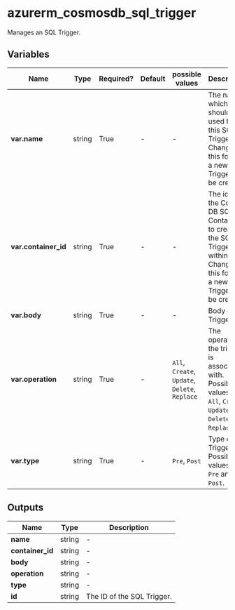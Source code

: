 # azurerm_cosmosdb_sql_trigger

Manages an SQL Trigger.

## Variables

| Name | Type | Required? | Default  | possible values | Description |
| ---- | ---- | --------- | -------- | ----------- | ----------- |
| **var.name** | string | True | -  |  -  | The name which should be used for this SQL Trigger. Changing this forces a new SQL Trigger to be created. | 
| **var.container_id** | string | True | -  |  -  | The id of the Cosmos DB SQL Container to create the SQL Trigger within. Changing this forces a new SQL Trigger to be created. | 
| **var.body** | string | True | -  |  -  | Body of the Trigger. | 
| **var.operation** | string | True | -  |  `All`, `Create`, `Update`, `Delete`, `Replace`  | The operation the trigger is associated with. Possible values are `All`, `Create`, `Update`, `Delete` and `Replace`. | 
| **var.type** | string | True | -  |  `Pre`, `Post`  | Type of the Trigger. Possible values are `Pre` and `Post`. | 



## Outputs

| Name | Type | Description |
| ---- | ---- | --------- | 
| **name** | string  | - | 
| **container_id** | string  | - | 
| **body** | string  | - | 
| **operation** | string  | - | 
| **type** | string  | - | 
| **id** | string  | The ID of the SQL Trigger. | 